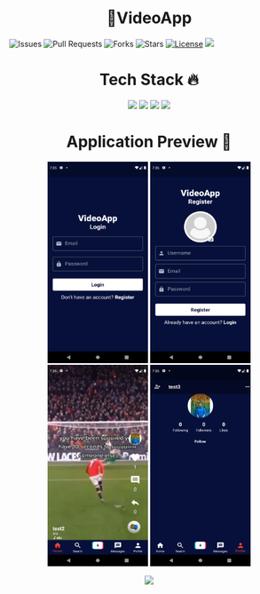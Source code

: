 <h1 align=center> 🎥VideoApp</h1>

![Issues](https://img.shields.io/github/issues/Subhradeep10/VideoApp)
![Pull Requests](https://img.shields.io/github/issues-pr/subhradeep10/VideoApp)
![Forks](https://img.shields.io/github/forks/subhradeep10/VideoApp)
![Stars](https://img.shields.io/github/stars/subhradeep10/VideoApp)
[![License](https://img.shields.io/github/license/subhradeep10/VideoApp)](https://github.com/subhradeep10/VideoApp)
![](https://img.shields.io/github/repo-size/subhradeep10/VideoApp.svg?label=Repo%20size&style=flat-square)&nbsp;

<h1 align=center> Tech Stack 🔥 </h1>  
  <p align="center">
  <img src="https://img.shields.io/badge/dart-%230175C2.svg?&style=for-the-badge&logo=dart&logoColor=white"/> <img src="https://img.shields.io/badge/Flutter%20-%2302569B.svg?&style=for-the-badge&logo=Flutter&logoColor=white" /> <img src="https://img.shields.io/badge/github%20-%23121011.svg?&style=for-the-badge&logo=github&logoColor=white"/>
  <img src="https://img.shields.io/badge/firebase%20-%23121011.svg?&style=for-the-badge&logo=firebase&logoColor=orange">
  </p>

<h1 align=center> Application Preview 👀 </h1>
<p align="center">
    <img src="https://github.com/Subhradeep10/VideoApp/blob/master/screenshots/Screenshot_1650722758.png" height="363px" width="181px">
  <img src="https://github.com/Subhradeep10/VideoApp/blob/master/screenshots/Screenshot_1650722765.png" height="363px" width="181px">
  <img src="https://github.com/Subhradeep10/VideoApp/blob/master/screenshots/Screenshot_1650722793.png" height="363px" width="181px">
  <img src="https://github.com/Subhradeep10/VideoApp/blob/master/screenshots/Screenshot_1650722799.png" height="363px" width="181px">
<p align="center">
  <a href="https://github.com/Subhradeep10/VideoApp/releases/download/v-1.0/VideoApp.apk">
    <img src="https://forthebadge.com/images/badges/check-it-out.svg">
  </a>
